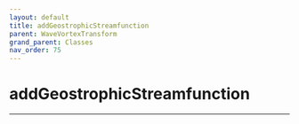 ```yaml
---
layout: default
title: addGeostrophicStreamfunction
parent: WaveVortexTransform
grand_parent: Classes
nav_order: 75
---
```


#  addGeostrophicStreamfunction




---

